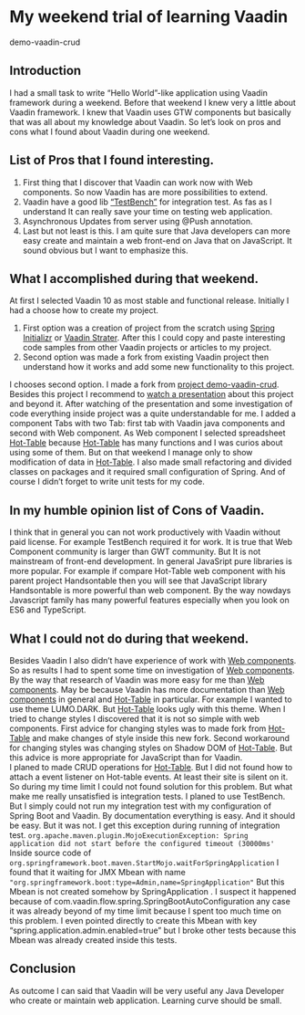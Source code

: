 # My weekend trial of learning Vaadin 
demo-vaadin-crud


## Introduction

I had a small task to write “Hello World”-like application using Vaadin framework during a weekend. Before that weekend I knew very a little about Vaadin framework. I knew that Vaadin uses GTW components but basically that was all about my knowledge about Vaadin. 
So let’s look on pros and cons what I found about Vaadin during one weekend.

## List of Pros that I found interesting. 
1) First thing that I discover that Vaadin can work now with Web components. So now Vaadin has are more possibilities to extend.
2) Vaadin have a good lib [“TestBench”](https://vaadin.com/directory/component/vaadin-testbench) for integration test. As fas as I understand It can really save your time on testing web application.  
3) Asynchronous Updates from server using @Push annotation.
4) Last but not least is this. I am quite sure that Java developers can more easy create and maintain a web front-end on Java that on JavaScript. It sound obvious but I want to emphasize this.

## What I accomplished during that weekend.
At first I selected Vaadin 10 as most stable and functional release.
Initially I had a choose how to create my project. 
1) First option was a creation of project from the scratch using [Spring Initializr](https://start.spring.io/) or [Vaadin Strater](https://vaadin.com/start). After this I could copy and paste interesting code samples from other Vaadin projects or articles to my project.
2) Second option was made a fork from existing Vaadin project then understand how it works and add some new functionality to this project.

I chooses second option. I made a fork from [project demo-vaadin-crud](https://github.com/snicoll-demos/demo-vaadin-crud). Besides this project I recommend to [watch a presentation](https://www.youtube.com/watch?v=-BlJQqT8Kpg)  about this project and beyond it.  After watching of the presentation and some investigation of code everything inside project was a quite understandable for me. 
I added a component Tabs with two Tab: first tab with Vaadin java components and  second with Web component. As Web component I selected spreadsheet [Hot-Table](http://handsontable.github.io/hot-table/)
 because [Hot-Table](http://handsontable.github.io/hot-table/) has many functions and I was curios about using some of them. But on that weekend I manage only to show modification of data in [Hot-Table](http://handsontable.github.io/hot-table/). I also made small refactoring and divided classes on packages and it required small configuration of Spring. And of course I didn’t forget to write unit tests for my code.

## In my humble opinion list of Cons of Vaadin. 

I think that in general you can not work productively with Vaadin without paid license. 
For example TestBench required it for work.
It is true that Web Component community is larger than GWT  community. But It is not mainstream of front-end development.  In general JavaSript pure libraries is more popular.  For example if compare Hot-Table web component with his parent project Handsontable then you will see that  JavaScript library Handsontable is more powerful than web component. By the way nowdays Javascript family has many powerful features especially when you look on ES6 and TypeScript.  


## What I could not do during that weekend.
Besides Vaadin I also didn’t have experience of work with [Web components](https://www.webcomponents.org/). 
So as results I had to spent some time on investigation of [Web components](https://www.webcomponents.org/). 
By the way that research of Vaadin was more easy for me than [Web components](https://www.webcomponents.org/). 
May be because  Vaadin has more documentation than  [Web components](https://www.webcomponents.org/) in general and [Hot-Table](http://handsontable.github.io/hot-table/) in particular.
For example I wanted to use theme LUMO.DARK. But [Hot-Table](http://handsontable.github.io/hot-table/) looks ugly with this theme. When I tried to change styles I discovered that it is not so simple with web components. 
First advice for changing styles was to made fork from [Hot-Table](http://handsontable.github.io/hot-table/) and make changes of style inside this new fork. 
Second workaround for changing styles was changing styles on Shadow DOM  of [Hot-Table](http://handsontable.github.io/hot-table/).
But this advice is more appropriate for JavaScript than for Vaadin.   
I planed to made CRUD operations for [Hot-Table](http://handsontable.github.io/hot-table/). But I did not found how to attach a event listener on Hot-table events. At least their site is silent on it. So during my time limit I could not found solution for this problem.
But what make me really unsatisfied is integration tests. I planed to use TestBench. But I simply could not run my integration test with my configuration of Spring Boot and Vaadin. By documentation everything is easy. And it should be easy. But it was not. I get this exception during running of integration test.
```org.apache.maven.plugin.MojoExecutionException: Spring application did not start before the configured timeout (30000ms'```
Inside source code of ```org.springframework.boot.maven.StartMojo.waitForSpringApplication``` 
I found that it waiting for JMX Mbean with name ```"org.springframework.boot:type=Admin,name=SpringApplication"```  But this Mbean is not created somehow by SpringApplication . I suspect it happened because of com.vaadin.flow.spring.SpringBootAutoConfiguration any case it was already beyond of my time limit because I spent too much time on this problem.  I even pointed directly to create this Mbean with key “spring.application.admin.enabled=true” but I broke other tests because this Mbean was already created inside this tests. 


## Conclusion

As outcome I can said that Vaadin will be very useful any Java Developer  who create or maintain  web application. Learning curve should be small. 
